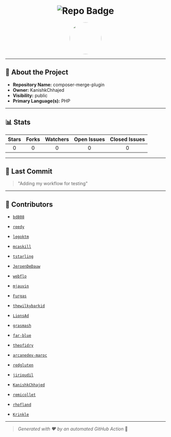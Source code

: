 <h1 align="center">
    <img src="https://img.shields.io/badge/composer-merge-plugin-🎯-blueviolet?style=for-the-badge" alt="Repo Badge">
  </h1>
  
  <p align="center">
    <img src="https://avatars.githubusercontent.com/u/121193249?v=4" width="100" style="border-radius:50%;">
  </p>
  
  ---
  
  ## 📖 About the Project
  - **Repository Name:** composer-merge-plugin
  - **Owner:** KanishkChhajed
  - **Visibility:** public
  - **Primary Language(s):** PHP
  
  ---
  
  ## 📊 Stats
  
  | Stars | Forks | Watchers | Open Issues | Closed Issues |
  |:----:|:-----:|:--------:|:-----------:|:-------------:|
  | 0 | 0 | 0 | 0 | 0 |
  
  ---
  
  ## 📢 Last Commit
  
  > "Adding my workflow for testing"
  
  ---
  
  ## 🤝 Contributors
  
  
  - [`bd808`](#)
  
  - [`reedy`](#)
  
  - [`legoktm`](#)
  
  - [`mcaskill`](#)
  
  - [`tstarling`](#)
  
  - [`JeroenDeDauw`](#)
  
  - [`webflo`](#)
  
  - [`mjauvin`](#)
  
  - [`Furgas`](#)
  
  - [`thewilkybarkid`](#)
  
  - [`LionsAd`](#)
  
  - [`grasmash`](#)
  
  - [`far-blue`](#)
  
  - [`theofidry`](#)
  
  - [`arcanedev-maroc`](#)
  
  - [`redgluten`](#)
  
  - [`jiripudil`](#)
  
  - [`KanishkChhajed`](#)
  
  - [`remicollet`](#)
  
  - [`rhofland`](#)
  
  - [`Krinkle`](#)
  
  
  ---
  
  > *Generated with ❤️ by an automated GitHub Action* 🚀
  
